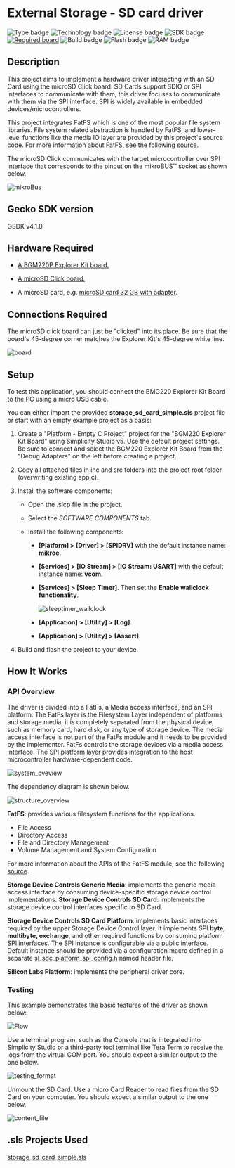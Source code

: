 # External Storage - SD card driver #
![Type badge](https://img.shields.io/badge/dynamic/json?url=https://raw.githubusercontent.com/SiliconLabs/application_examples_ci/master/hardware_drivers/storage_sd_card_common.json&label=Type&query=type&color=green)
![Technology badge](https://img.shields.io/badge/dynamic/json?url=https://raw.githubusercontent.com/SiliconLabs/application_examples_ci/master/hardware_drivers/storage_sd_card_common.json&label=Technology&query=technology&color=green)
![License badge](https://img.shields.io/badge/dynamic/json?url=https://raw.githubusercontent.com/SiliconLabs/application_examples_ci/master/hardware_drivers/storage_sd_card_common.json&label=License&query=license&color=green)
![SDK badge](https://img.shields.io/badge/dynamic/json?url=https://raw.githubusercontent.com/SiliconLabs/application_examples_ci/master/hardware_drivers/storage_sd_card_common.json&label=SDK&query=sdk&color=green)
[![Required board](https://img.shields.io/badge/Mikroe-MicroSD%20Click-green)](https://www.mikroe.com/microsd-click)
![Build badge](https://img.shields.io/endpoint?url=https://raw.githubusercontent.com/SiliconLabs/application_examples_ci/master/hardware_drivers/storage_sd_card_build_status.json)
![Flash badge](https://img.shields.io/badge/dynamic/json?url=https://raw.githubusercontent.com/SiliconLabs/application_examples_ci/master/hardware_drivers/storage_sd_card_common.json&label=Flash&query=flash&color=blue)
![RAM badge](https://img.shields.io/badge/dynamic/json?url=https://raw.githubusercontent.com/SiliconLabs/application_examples_ci/master/hardware_drivers/storage_sd_card_common.json&label=RAM&query=ram&color=blue)

## Description ##

This project aims to implement a hardware driver interacting with an SD Card using the microSD Click board. SD Cards support SDIO or SPI interfaces to communicate with them, this driver focuses to communicate with them via the SPI interface. SPI is widely available in embedded devices/microcontrollers.

This project integrates FatFS which is one of the most popular file system libraries. File system related abstraction is handled by FatFS, and lower-level functions like the media IO layer are provided by this project's source code. For more information about FatFS, see the following [source](http://elm-chan.org/fsw/ff/doc/appnote.html).

The microSD Click communicates with the target microcontroller over SPI interface that corresponds to the pinout on the mikroBUS™ socket as shown below.

![mikroBus](doc/mikrobus.png)

## Gecko SDK version ##

GSDK v4.1.0

## Hardware Required ##

- [A BGM220P Explorer Kit board.](https://www.silabs.com/development-tools/wireless/bluetooth/bgm220-explorer-kit)

- [A microSD Click board.](https://www.mikroe.com/microsd-click)

- A microSD card, e.g. [microSD card 32 GB with adapter](https://www.mikroe.com/microsd-32gb).

## Connections Required ##

The microSD click board can just be "clicked" into its place. Be sure that the board's 45-degree corner matches the Explorer Kit's 45-degree white line.

![board](doc/board.png)

## Setup ##

To test this application, you should connect the BMG220 Explorer Kit Board to the PC using a micro USB cable.

You can either import the provided **storage_sd_card_simple.sls** project file or start with an empty example project as a basis:

1. Create a "Platform - Empty C Project" project for the "BGM220 Explorer Kit Board" using Simplicity Studio v5. Use the default project settings. Be sure to connect and select the BGM220 Explorer Kit Board from the "Debug Adapters" on the left before creating a project.

2. Copy all attached files in inc and src folders into the project root folder (overwriting existing app.c).

3. Install the software components:

   - Open the .slcp file in the project.

   - Select the *SOFTWARE COMPONENTS* tab.

   - Install the following components:

     - **[Platform] > [Driver] > [SPIDRV]** with the default instance name: **mikroe**.
     - **[Services] > [IO Stream] > [IO Stream: USART]** with the default instance name: **vcom**.
     - **[Services] > [Sleep Timer]**. Then set the **Enable wallclock functionality**.

        ![sleeptimer_wallclock](doc/sleeptimer_wallclock.png)

     - **[Application] > [Utility] > [Log]**.
     - **[Application] > [Utility] > [Assert]**.

4. Build and flash the project to your device.

## How It Works ##

### API Overview ###

The driver is divided into a FatFs, a Media access interface, and an SPI platform. The FatFs layer is the Filesystem Layer independent of platforms and storage media, it is completely separated from the physical device, such as memory card, hard disk, or any type of storage device. The media access interface is not part of the FatFs module and it needs to be provided by the implementer. FatFs controls the storage devices via a media access interface. The SPI platform layer provides integration to the host microcontroller hardware-dependent code.

![system_oveview](doc/system_overview.png)

The dependency diagram is shown below.

![structure_overview](doc/structure_overview.png)

**FatFS**: provides various filesystem functions for the applications.

- File Access
- Directory Access
- File and Directory Management
- Volume Management and System Configuration

For more information about the APIs of the FatFS module, see the following [source](http://elm-chan.org/fsw/ff/00index_e.html).

**Storage Device Controls Generic Media**: implements the generic media access interface by consuming device-specific storage device control implementations.
**Storage Device Controls SD Card**: implements the storage device control interfaces specific to SD Card.

**Storage Device Controls SD Card Platform**: implements basic interfaces required by the upper Storage Device Control layer. It implements SPI **byte, multibyte, exchange**, and other required functions by consuming platform SPI interfaces. The SPI instance is configurable via a public interface. Default instance should be provided via a configuration macro defined in a separate [sl_sdc_platform_spi_config.h](inc/sl_sdc_platform_spi_config.h) named header file.

**Silicon Labs Platform**: implements the peripheral driver core.

### Testing ###

This example demonstrates the basic features of the driver as shown below:

![Flow](doc/workflow.png)

Use a terminal program, such as the Console that is integrated into Simplicity Studio or a third-party tool terminal like Tera Term to receive the logs from the virtual COM port. You should expect a similar output to the one below.

![testing_format](doc/testing.png)

Unmount the SD Card. Use a micro Card Reader to read files from the SD Card on your computer. You should expect a similar output to the one below.

![content_file](doc/content_file.png)

## .sls Projects Used ##

[storage_sd_card_simple.sls](/SimplicityStudio/storage_sd_card_simple.sls)
